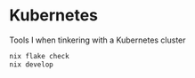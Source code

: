 # Kubernetes

Tools I when tinkering with a Kubernetes cluster

```sh
nix flake check
nix develop
```